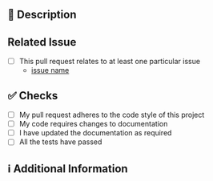 ## 📑 Description
<!-- Add a brief description of the pr -->

<!-- You can also choose to add a list of changes and if they have been completed or not by using the markdown to-do list syntax
- [ ] Not Completed
- [x] Completed
-->

## Related Issue
- [ ] This pull request relates to at least one particular issue  
  - [issue name](link_here)

## ✅ Checks
- [ ] My pull request adheres to the code style of this project
- [ ] My code requires changes to documentation
- [ ] I have updated the documentation as required
- [ ] All the tests have passed

## ℹ Additional Information

<!-- Any additional information like breaking changes, dependencies added, screenshots, comparisons between new and old behavior, etc. -->